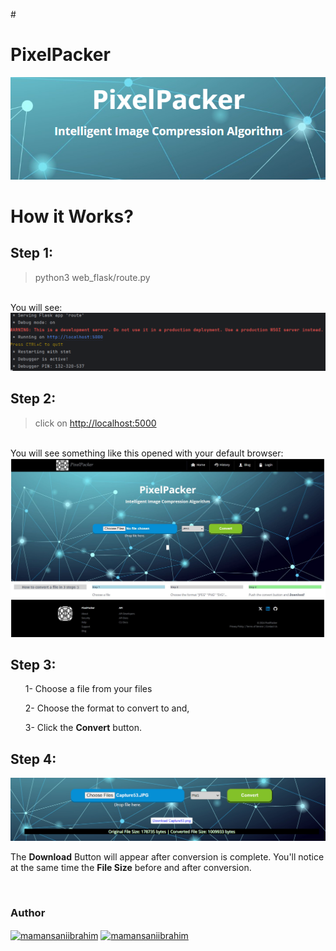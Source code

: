 #<h1>PixelPacker</h1>
<img src="img_2.png">
<br>

<h1>How it Works?</h1>
<h2>Step 1:</h2>

>python3 web_flask/route.py

<br>
You will see: 
<img src="img.png">
<h2>Step 2:</h2>

>click on <http://localhost:5000>

<br>
You will see something like this opened with your default browser:

<img src="Capture53.JPG">

<h2>Step 3:</h2>
<ol>
    <p>1- Choose a file from your files</p>
    <p>2- Choose the format to convert to and,</p> 
    <p>3- Click the <strong>Convert</strong> button.</p>
</ol>

<h2>Step 4:</h2>
<img src="img_1.png">
<p>The <strong>Download</strong> Button will appear after conversion is complete. You'll notice at the same time the <strong>File Size</strong> before and after conversion.</p>

<br>
<h3>Author</h3>
<a href="https://www.linkedin.com/in/maman-sani-ibrahim" target="blank"><img align="center" src="https://raw.githubusercontent.com/rahuldkjain/github-profile-readme-generator/master/src/images/icons/Social/linked-in-alt.svg" alt="mamansaniibrahim" height="30" width="40" /></a>
<a href="https://twitter.com/msaniibrahim_" target="blank"><img align="center" src="https://raw.githubusercontent.com/rahuldkjain/github-profile-readme-generator/master/src/images/icons/Social/twitter.svg" alt="mamansaniibrahim" height="30" width="40" /></a>
